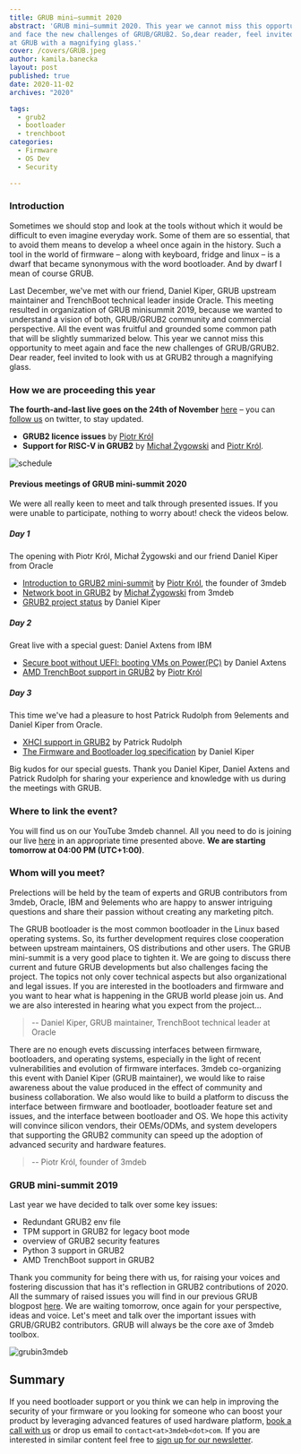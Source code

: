 ```yaml
---
title: GRUB mini–summit 2020
abstract: 'GRUB mini–summit 2020. This year we cannot miss this opportunity to meet again
and face the new challenges of GRUB/GRUB2. So,dear reader, feel invited to look
at GRUB with a magnifying glass.'
cover: /covers/GRUB.jpeg
author: kamila.banecka
layout: post
published: true
date: 2020-11-02
archives: "2020"

tags:
  - grub2
  - bootloader
  - trenchboot
categories:
  - Firmware
  - OS Dev
  - Security

---
```


### Introduction

Sometimes we should stop and look at the tools without which it would be
difficult to even imagine everyday work. Some of them are so essential, that to
avoid them means to develop a wheel once again in the history. Such a tool in
the world of firmware – along with keyboard, fridge and linux – is a dwarf that
became synonymous with the word bootloader. And by dwarf I mean of course GRUB.

Last December, we've met with our friend, Daniel Kiper, GRUB upstream maintainer
and TrenchBoot technical leader inside Oracle. This meeting resulted in
organization of GRUB minisummit 2019, because we wanted to understand a vision
of both, GRUB/GRUB2 community and commercial perspective. All the event was
fruitful and grounded some common path that will be slightly summarized below.
This year we cannot miss this opportunity to meet again and face the new
challenges of GRUB/GRUB2. Dear reader, feel invited to look with us at GRUB2
through a magnifying glass.

### How we are proceeding this year

**The fourth-and-last live goes on the 24th of November**
[here](https://www.youtube.com/channel/UC_djHbyjuJvhVjfT18nyqmQ/live) – you can
[follow us](https://twitter.com/3mdeb_com) on twitter, to stay updated.

- **GRUB2 licence issues** by [Piotr Król](https://twitter.com/pietrushnic)
- **Support for RISC-V in GRUB2** by
  [Michał Żygowski](https://twitter.com/_miczyg_) and
  [Piotr Król](https://twitter.com/pietrushnic).

![schedule](/img/Grub24.11.png)

#### Previous meetings of GRUB mini-summit 2020

We were all really keen to meet and talk through presented issues. If you were
unable to participate, nothing to worry about! check the videos below.

##### Day 1

The opening with Piotr Król, Michał Żygowski and our friend Daniel Kiper from
Oracle

- [Introduction to GRUB2 mini-summit](https://youtu.be/LEcM5C5hdjs?t=12) by
  [Piotr Król](https://twitter.com/pietrushnic), the founder of 3mdeb
- [Network boot in GRUB2](https://youtu.be/LEcM5C5hdjs?t=673) by
  [Michał Żygowski](https://twitter.com/_miczyg_) from 3mdeb
- [GRUB2 project status](https://youtu.be/LEcM5C5hdjs?t=3098) by Daniel Kiper

##### Day 2

Great live with a special guest: Daniel Axtens from IBM

- [Secure boot without UEFI: booting VMs on Power(PC)](https://youtu.be/u0sK6j-pQeM?t=53)
  by Daniel Axtens
- [AMD TrenchBoot support in GRUB2](https://youtu.be/u0sK6j-pQeM?t=2799) by
  [Piotr Król](https://twitter.com/pietrushnic)

##### Day 3

This time we've had a pleasure to host Patrick Rudolph from 9elements and Daniel
Kiper from Oracle.

- [XHCI support in GRUB2](https://youtu.be/SSrFv4a-zgU) by Patrick Rudolph
- [The Firmware and Bootloader log specification](https://youtu.be/SSrFv4a-zgU?t=2806)
  by Daniel Kiper

Big kudos for our special guests. Thank you Daniel Kiper, Daniel Axtens and
Patrick Rudolph for sharing your experience and knowledge with us during the
meetings with GRUB.

### Where to link the event?

You will find us on our YouTube 3mdeb channel. All you need to do is joining our
live [here](https://www.youtube.com/channel/UC_djHbyjuJvhVjfT18nyqmQ/live) in an
appropriate time presented above. **We are starting tomorrow at 04:00 PM
(UTC+1:00)**.

### Whom will you meet?

Prelections will be held by the team of experts and GRUB contributors from
3mdeb, Oracle, IBM and 9elements who are happy to answer intriguing questions
and share their passion without creating any marketing pitch.

The GRUB bootloader is the most common bootloader in the Linux based operating
systems. So, its further development requires close cooperation between
upstream maintainers, OS distributions and other users. The GRUB mini-summit
is a very good place to tighten it. We are going to discuss there current and
future GRUB developments but also challenges facing the project. The topics
not only cover technical aspects but also organizational and legal issues. If
you are interested in the bootloaders and firmware and you want to hear what
is happening in the GRUB world please join us. And we are also interested in
hearing what you expect from the project...
> -- Daniel Kiper, GRUB maintainer, TrenchBoot technical leader at Oracle

There are no enough evets discussing interfaces between firmware, bootloaders,
and operating systems, especially in the light of recent vulnerabilities and
evolution of firmware interfaces. 3mdeb co-organizing this event with Daniel
Kiper (GRUB maintainer), we would like to raise awareness about the value
produced in the effect of community and business collaboration. We also would
like to build a platform to discuss the interface between firmware and
bootloader, bootloader feature set and issues, and the interface between
bootloader and OS. We hope this activity will convince silicon vendors, their
OEMs/ODMs, and system developers that supporting the GRUB2 community can speed
up the adoption of advanced security and hardware features.
> -- Piotr Król, founder of 3mdeb

### GRUB mini-summit 2019

Last year we have decided to talk over some key issues:

- Redundant GRUB2 env file
- TPM support in GRUB2 for legacy boot mode
- overview of GRUB2 security features
- Python 3 support in GRUB2
- AMD TrenchBoot support in GRUB2

Thank you community for being there with us, for raising your voices and
fostering discussion that has it's reflection in GRUB2 contributions of 2020.
All the summary of raised issues you will find in our previous GRUB blogpost
[here](https://blog.3mdeb.com/2020/2020-02-19-grub2_and_3mdeb_minisummit/). We
are waiting tomorrow, once again for your perspective, ideas and voice. Let's
meet and talk over the important issues with GRUB/GRUB2 contributors. GRUB will
always be the core axe of 3mdeb toolbox.

![grubin3mdeb](/img/GRUBin3mdeb.png)

## Summary

If you need bootloader support or you think we can help in improving the
security of your firmware or you looking for someone who can boost your product
by leveraging advanced features of used hardware platform,
[book a call with us](https://calendly.com/3mdeb/consulting-remote-meeting) or
drop us email to `contact<at>3mdeb<dot>com`. If you are interested in similar
content feel free to [sign up for our newsletter](https://3mdeb.com/subscribe/3mdeb_newsletter.html).
